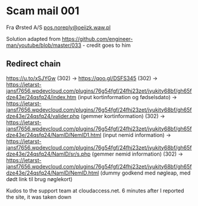 # Scam mail 001

Fra Ørsted A/S <pos.noreply@oeiizk.waw.pl>

Solution adapted from https://github.com/engineer-man/youtube/blob/master/033 - credit goes to him

## Redirect chain
https://u.to/xSJYGw (302)
-> https://qoo.gl/DSFS345 (302)
-> https://ietarst-jansf7656.wpdevcloud.com/plugins/76g54fgf/24fhj23zet/jyukity68bf/gh65fdze43e/24qsfq24/index.htm (input kortinformation og fødselsdato)
-> https://ietarst-jansf7656.wpdevcloud.com/plugins/76g54fgf/24fhj23zet/jyukity68bf/gh65fdze43e/24qsfq24/valider.php (gemmer kortinformation) (302)
-> https://ietarst-jansf7656.wpdevcloud.com/plugins/76g54fgf/24fhj23zet/jyukity68bf/gh65fdze43e/24qsfq24/NamID/NemID1.html (input nemid information)
-> https://ietarst-jansf7656.wpdevcloud.com/plugins/76g54fgf/24fhj23zet/jyukity68bf/gh65fdze43e/24qsfq24/NamID/sr/s.php (gemmer nemid information) (302)
-> https://ietarst-jansf7656.wpdevcloud.com/plugins/76g54fgf/24fhj23zet/jyukity68bf/gh65fdze43e/24qsfq24/NamID/NemID.html (dummy godkend med nøgleap, med dødt link til brug nøglekort)


Kudos to the support team at cloudaccess.net. 6 minutes after I reported the site, it was taken down